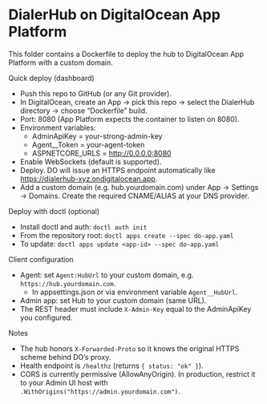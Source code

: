 # DialerHub on DigitalOcean App Platform

This folder contains a Dockerfile to deploy the hub to DigitalOcean App Platform with a custom domain.

Quick deploy (dashboard)
- Push this repo to GitHub (or any Git provider).
- In DigitalOcean, create an App -> pick this repo -> select the DialerHub directory -> choose “Dockerfile” build.
- Port: 8080 (App Platform expects the container to listen on 8080).
- Environment variables:
  - AdminApiKey = your-strong-admin-key
  - Agent__Token = your-agent-token
  - ASPNETCORE_URLS = http://0.0.0.0:8080
- Enable WebSockets (default is supported).
- Deploy. DO will issue an HTTPS endpoint automatically like https://dialerhub-xyz.ondigitalocean.app.
- Add a custom domain (e.g. hub.yourdomain.com) under App -> Settings -> Domains. Create the required CNAME/ALIAS at your DNS provider.

Deploy with doctl (optional)
- Install doctl and auth: `doctl auth init`
- From the repository root: `doctl apps create --spec do-app.yaml`
- To update: `doctl apps update <app-id> --spec do-app.yaml`

Client configuration
- Agent: set `Agent:HubUrl` to your custom domain, e.g. `https://hub.yourdomain.com`.
  - In appsettings.json or via environment variable `Agent__HubUrl`.
- Admin app: set Hub to your custom domain (same URL).
- The REST header must include `X-Admin-Key` equal to the AdminApiKey you configured.

Notes
- The hub honors `X-Forwarded-Proto` so it knows the original HTTPS scheme behind DO’s proxy.
- Health endpoint is `/healthz` (returns `{ status: "ok" }`).
- CORS is currently permissive (AllowAnyOrigin). In production, restrict it to your Admin UI host with `.WithOrigins("https://admin.yourdomain.com")`.
